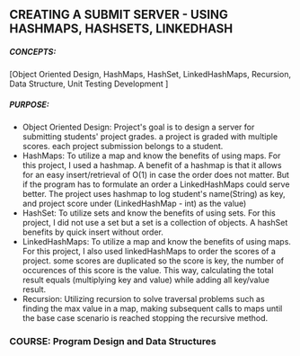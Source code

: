 ## **CREATING A SUBMIT SERVER - USING HASHMAPS, HASHSETS, LINKEDHASH**

##### CONCEPTS:
[Object Oriented Design, HashMaps, HashSet, LinkedHashMaps, Recursion, Data Structure, Unit Testing Development ]

##### PURPOSE:
- Object Oriented Design: Project's goal is to design a server for submitting students' project grades. a project is graded with multiple scores. each project submission belongs to a student.
- HashMaps: To utilize a map and know the benefits of using maps. For this project, I used a hashmap. A benefit of a hashmap is that it allows for an easy insert/retrieval of O(1) in case the order does not matter. But if the program has to formulate an order a LinkedHashMaps could serve better. The project uses hashmap to log student's name(String) as key, and project score under (LinkedHashMap - int) as the value)
- HashSet: To utilize sets and know the benefits of using sets. For this project, I did not use a set but a set is a collection of objects. A hashSet benefits by quick insert without order. 
- LinkedHashMaps: To utilize a map and know the benefits of using maps. For this project, I also used linkedHashMaps to order the scores of a project. some scores are duplicated so the score is key, the number of occurences of this score is the value. This way, calculating the total result equals (multiplying key and value) while adding all key/value result.
- Recursion: Utilizing recursion to solve traversal problems such as finding the max value in a map, making subsequent calls to maps until the base case scenario is reached stopping the recursive method.

### COURSE: Program Design and Data Structures
